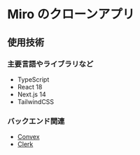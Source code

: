 # Miro のクローンアプリ

## 使用技術

### 主要言語やライブラリなど
- TypeScript
- React 18
- Next.js 14
- TailwindCSS

### バックエンド関連
- [Convex](https://www.convex.dev/)
- [Clerk](https://clerk.com/)
